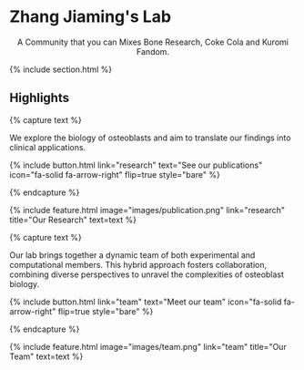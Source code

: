 ---
---

# Zhang Jiaming's Lab

<p style="text-align:center;">
A Community that you can Mixes Bone Research, Coke Cola and Kuromi Fandom.
</p>
{% include section.html %}


## Highlights

{% capture text %}

We explore the biology of osteoblasts and aim to translate our findings into clinical applications.

{%
  include button.html
  link="research"
  text="See our publications"
  icon="fa-solid fa-arrow-right"
  flip=true
  style="bare"
%}

{% endcapture %}

{%
  include feature.html
  image="images/publication.png"
  link="research"
  title="Our Research"
  text=text
%}

{% capture text %}

Our lab brings together a dynamic team of both experimental and computational members. This hybrid approach fosters collaboration, combining diverse perspectives to unravel the complexities of osteoblast biology.

{%
  include button.html
  link="team"
  text="Meet our team"
  icon="fa-solid fa-arrow-right"
  flip=true
  style="bare"
%}

{% endcapture %}

{%
  include feature.html
  image="images/team.png"
  link="team"
  title="Our Team"
  text=text
%}
